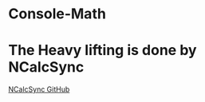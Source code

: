 # Console-Math
# The Heavy lifting is done by NCalcSync
[NCalcSync GitHub](https://github.com/ncalc/ncalc)
